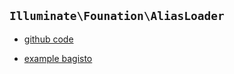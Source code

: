 ## `Illuminate\Founation\AliasLoader`

* [github code](https://github.com/laravel/framework/blob/5.7/src/Illuminate/Foundation/AliasLoader.php)

* [example bagisto](https://github.com/bagisto/bagisto/blob/master/packages/Webkul/Payment/src/Providers/PaymentServiceProvider.php#L39)
